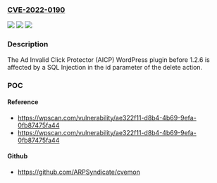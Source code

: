 ### [CVE-2022-0190](https://cve.mitre.org/cgi-bin/cvename.cgi?name=CVE-2022-0190)
![](https://img.shields.io/static/v1?label=Product&message=Ad%20Invalid%20Click%20Protector%20(AICP)&color=blue)
![](https://img.shields.io/static/v1?label=Version&message=1.2.6%3C%201.2.6%20&color=brighgreen)
![](https://img.shields.io/static/v1?label=Vulnerability&message=CWE-89%20SQL%20Injection&color=brighgreen)

### Description

The Ad Invalid Click Protector (AICP) WordPress plugin before 1.2.6 is affected by a SQL Injection in the id parameter of the delete action.

### POC

#### Reference
- https://wpscan.com/vulnerability/ae322f11-d8b4-4b69-9efa-0fb87475fa44
- https://wpscan.com/vulnerability/ae322f11-d8b4-4b69-9efa-0fb87475fa44

#### Github
- https://github.com/ARPSyndicate/cvemon

